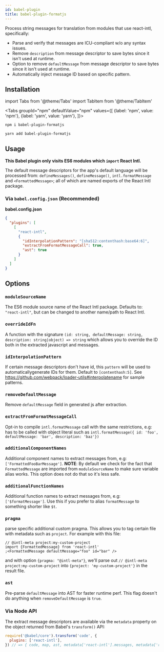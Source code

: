 ```yaml
---
id: babel-plugin
title: babel-plugin-formatjs
---
```


Process string messages for translation from modules that use react-intl, specifically:

- Parse and verify that messages are ICU-compliant w/o any syntax issues.
- Remove `description` from message descriptor to save bytes since it isn't used at runtime.
- Option to remove `defaultMessage` from message descriptor to save bytes since it isn't used at runtime.
- Automatically inject message ID based on specific pattern.

## Installation

import Tabs from '@theme/Tabs'
import TabItem from '@theme/TabItem'

<Tabs
groupId="npm"
defaultValue="npm"
values={[
{label: 'npm', value: 'npm'},
{label: 'yarn', value: 'yarn'},
]}>
<TabItem value="npm">

```sh
npm i babel-plugin-formatjs
```

</TabItem>
<TabItem value="yarn">

```sh
yarn add babel-plugin-formatjs
```

</TabItem>
</Tabs>

## Usage

**This Babel plugin only visits ES6 modules which `import` React Intl.**

The default message descriptors for the app's default language will be processed from: `defineMessages()`, `defineMessage()`, `intl.formatMessage` and `<FormattedMessage>`; all of which are named exports of the React Intl package.

### Via `babel.config.json` (Recommended)

**babel.config.json**

```json
{
  "plugins": [
    [
      "react-intl",
      {
        "idInterpolationPattern": "[sha512:contenthash:base64:6]",
        "extractFromFormatMessageCall": true,
        "ast": true
      }
    ]
  ]
}
```

## Options

### **`moduleSourceName`**

The ES6 module source name of the React Intl package. Defaults to: `"react-intl"`, but can be changed to another name/path to React Intl.

### **`overrideIdFn`**

A function with the signature `(id: string, defaultMessage: string, description: string|object) => string` which allows you to override the ID both in the extracted javascript and messages.

### **`idInterpolationPattern`**

If certain message descriptors don't have id, this `pattern` will be used to automaticallygenerate IDs for them. Default to `[contenthash:5]`. See https://github.com/webpack/loader-utils#interpolatename for sample patterns.

### **`removeDefaultMessage`**

Remove `defaultMessage` field in generated js after extraction.

### **`extractFromFormatMessageCall`**

Opt-in to compile `intl.formatMessage` call with the same restrictions, e.g: has to be called with object literal such as `intl.formatMessage({ id: 'foo', defaultMessage: 'bar', description: 'baz'})`

### **`additionalComponentNames`**

Additional component names to extract messages from, e.g: `['FormattedFooBarMessage']`. **NOTE**: By default we check for the fact that `FormattedMessage` are imported from `moduleSourceName` to make sure variable alias works. This option does not do that so it's less safe.

### **`additionalFunctionNames`**

Additional function names to extract messages from, e.g: `['$formatMessage']`. Use this if you prefer to alias `formatMessage` to something shorter like `$t`.

### **`pragma`**

parse specific additional custom pragma. This allows you to tag certain file with metadata such as `project`. For example with this file:

```tsx
// @intl-meta project:my-custom-project
import {FormattedMessage} from 'react-intl'
;<FormattedMessage defaultMessage="foo" id="bar" />
```

and with option `{pragma: "@intl-meta"}`, we'll parse out `// @intl-meta project:my-custom-project` into `{project: 'my-custom-project'}` in the result file.

### **`ast`**

Pre-parse `defaultMessage` into AST for faster runtime perf. This flag doesn't do anything when `removeDefaultMessage` is `true`.

### Via Node API

The extract message descriptors are available via the `metadata` property on the object returned from Babel's `transform()` API:

```javascript
require('@babel/core').transform('code', {
  plugins: ['react-intl'],
}) // => { code, map, ast, metadata['react-intl'].messages, metadata['react-intl'].meta };
```
